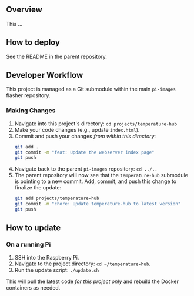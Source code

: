 ## Overview

This ...

## How to deploy

See the README in the parent repository.

## Developer Workflow

This project is managed as a Git submodule within the main `pi-images` flasher repository.

### Making Changes

1.  Navigate into this project's directory: `cd projects/temperature-hub`
2.  Make your code changes (e.g., update `index.html`).
3.  Commit and push your changes _from within this directory_:
    ```bash
    git add .
    git commit -m "feat: Update the webserver index page"
    git push
    ```
4.  Navigate back to the parent `pi-images` repository: `cd ../..`
5.  The parent repository will now see that the `temperature-hub` submodule is pointing to a new commit. Add, commit, and push this change to finalize the update:
    ```bash
    git add projects/temperature-hub
    git commit -m "chore: Update temperature-hub to latest version"
    git push
    ```

## How to update

### On a running Pi

1. SSH into the Raspberry Pi.
2. Navigate to the project directory: `cd ~/temperature-hub`.
3. Run the update script: `./update.sh`

This will pull the latest code _for this project only_ and rebuild the Docker containers as needed.
